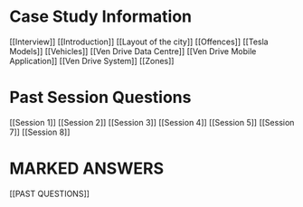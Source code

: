 # Case Study Information
[[Interview]]
[[Introduction]]
[[Layout of the city]]
[[Offences]]
[[Tesla Models]]
[[Vehicles]]
[[Ven Drive Data Centre]]
[[Ven Drive Mobile Application]]
[[Ven Drive System]]
[[Zones]]

# Past Session Questions
[[Session 1]]
[[Session 2]]
[[Session 3]]
[[Session 4]]
[[Session 5]]
[[Session 7]]
[[Session 8]]

# MARKED ANSWERS 
[[PAST QUESTIONS]] 
